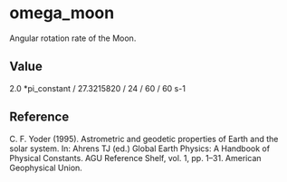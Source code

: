 # omega_moon

Angular rotation rate of the Moon.

## Value 

2.0 *pi_constant / 27.3215820 / 24 / 60 / 60 s-1

## Reference

C. F. Yoder (1995). Astrometric and geodetic properties of Earth and the solar system. In: Ahrens TJ (ed.) Global Earth Physics: A Handbook of Physical Constants. AGU Reference Shelf, vol. 1, pp. 1–31. American Geophysical Union.
